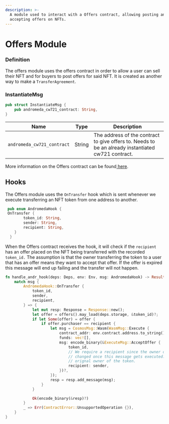 ```yaml
---
description: >-
  A module used to interact with a Offers contract, allowing posting and
  accepting offers on NFTs.
---
```


# Offers Module

### Definition

The offers module uses the offers contract in order to allow a user can sell their NFT and for buyers to post offers for said NFT. It is created as another way to make a `TransferAgreement`.

### InstantiateMsg

```rust
pub struct InstantiateMsg {
    pub andromeda_cw721_contract: String,
}
```

| Name                       | Type   | Description                                                                                        |
| -------------------------- | ------ | -------------------------------------------------------------------------------------------------- |
| `andromeda_cw721_contract` | String | The address of the contract to give offers to. Needs to be an already instantiated cw721 contract. |

More information on the Offers contract can be found[ here](../andromeda-digital-objects/cw721-offers.md).

## Hooks

The Offers module uses the `OnTransfer` hook which is sent whenever we execute transferring an NFT token from one address to another.

```rust
 pub enum AndromedaHook {
 OnTransfer {
        token_id: String,
        sender: String,
        recipient: String,
    }
  }
```

When the Offers contract receives the hook, it will check if the `recipient` has an offer placed on the NFT being transferred with the recorded `token_id.` The assumption is that the owner transferring the token to a user that has an offer means they want to accept that offer. If the offer is expired this message will end up failing and the transfer will not happen.

```rust
fn handle_andr_hook(deps: Deps, env: Env, msg: AndromedaHook) -> Result<Binary, ContractError> {
    match msg {
        AndromedaHook::OnTransfer {
            token_id,
            sender,
            recipient,
        } => {
            let mut resp: Response = Response::new();
            let offer = offers().may_load(deps.storage, &token_id)?;
            if let Some(offer) = offer {
                if offer.purchaser == recipient {
                    let msg = CosmosMsg::Wasm(WasmMsg::Execute {
                        contract_addr: env.contract.address.to_string(),
                        funds: vec![],
                        msg: encode_binary(&ExecuteMsg::AcceptOffer {
                            token_id,
                            // We require a recipient since the owner of the token will have
                            // changed once this message gets executed. Sender is assumed to be the
                            // orignal owner of the token.
                            recipient: sender,
                        })?,
                    });
                    resp = resp.add_message(msg);
                }
            }

            Ok(encode_binary(&resp)?)
        }
        _ => Err(ContractError::UnsupportedOperation {}),
    }
}
```
